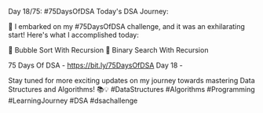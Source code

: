 Day 18/75: #75DaysOfDSA
Today's DSA Journey:

🚀 I embarked on my #75DaysOfDSA challenge, and it was an exhilarating start! Here's what I accomplished today:

🔸️ Bubble Sort With Recursion
🔸️ Binary Search With Recursion

75 Days Of DSA - https://bit.ly/75DaysOfDSA
Day 18 - 

Stay tuned for more exciting updates on my journey towards mastering Data Structures and Algorithms! 📚💡 #DataStructures #Algorithms #Programming #LearningJourney  #DSA #dsachallenge 
